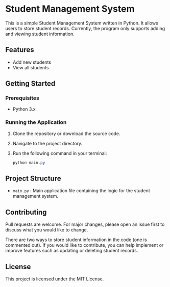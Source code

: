 # Student Management System

This is a simple Student Management System written in Python. It allows users to store student records. Currently, the program only supports adding and viewing student information.

## Features
- Add new students
- View all students

## Getting Started

### Prerequisites
- Python 3.x

### Running the Application

1. Clone the repository or download the source code.
2. Navigate to the project directory.
3. Run the following command in your terminal:
   
   ```powershell
   python main.py
   ```

## Project Structure
- `main.py` : Main application file containing the logic for the student management system.

## Contributing
Pull requests are welcome. For major changes, please open an issue first to discuss what you would like to change.

There are two ways to store student information in the code (one is commented out). If you would like to contribute, you can help implement or improve features such as updating or deleting student records.

## License
This project is licensed under the MIT License.
